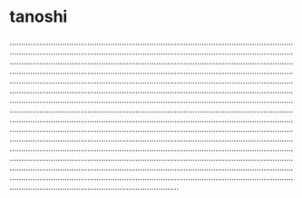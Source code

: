 # tanoshi

..............................................................................................................................................................................................................................................................................................................................................................................................................................................................................................................................................................................................................................................................................................................................................................................................................................................................................................................................................................................................................................................................................................................................................................................................................................................................................................................................................................................................................................................................................................................................................................................................................................................................................................................................................................................................................................................................................................................................................................................................................